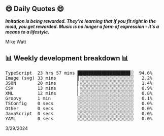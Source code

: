 ## 😄 Daily Quotes 😄

_**Imitation is being rewarded. They're learning that if you fit right in the mold, you get rewarded. Music is no longer a form of expression - it's a means to a lifestyle.**_

Mike Watt



## 📊 Weekly development breakdown 📊

<pre>TypeScript  23 hrs 57 mins ███████████████████▊░  94.6%
Image (svg) 33 mins        ▍░░░░░░░░░░░░░░░░░░░░   2.2%
JSON        20 mins        ▎░░░░░░░░░░░░░░░░░░░░   1.4%
CSV         13 mins        ▏░░░░░░░░░░░░░░░░░░░░   0.9%
XML         12 mins        ▏░░░░░░░░░░░░░░░░░░░░   0.8%
Groovy      1 min          ░░░░░░░░░░░░░░░░░░░░░   0.1%
TSConfig    0 secs         ░░░░░░░░░░░░░░░░░░░░░   0.0%
Other       0 secs         ░░░░░░░░░░░░░░░░░░░░░   0.0%
JavaScript  0 secs         ░░░░░░░░░░░░░░░░░░░░░   0.0%
YAML        0 secs         ░░░░░░░░░░░░░░░░░░░░░   0.0%</pre>

3/29/2024